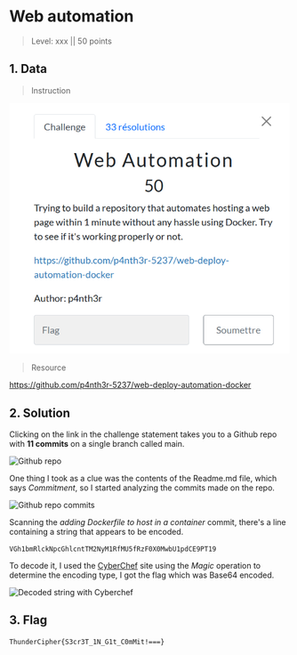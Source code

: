 # Web automation

> Level: xxx || 50 points

## 1. Data

> Instruction

![Instruction Challenge Web automation](challenge_web_automation.png)

> Resource

https://github.com/p4nth3r-5237/web-deploy-automation-docker


## 2. Solution

Clicking on the link in the challenge statement takes you to a Github repo with **11 commits** on a single branch called main.

![Github repo](https://github.com/Keldy7/CTFs_Writeups/assets/93558050/df8e9461-a906-420a-a37c-79c9f2c53cdc)

One thing I took as a clue was the contents of the Readme.md file, which says *Commitment*, so I started analyzing the commits made on the repo. 

![Github repo commits](https://github.com/Keldy7/CTFs_Writeups/assets/93558050/ccf9697f-a76c-4f4d-b1e2-42bbe00b44d2)


Scanning the *adding Dockerfile to host in a container* commit, there's a line containing a string that appears to be encoded.

```text
VGh1bmRlckNpcGhlcntTM2NyM1RfMU5fRzF0X0MwbU1pdCE9PT19
```


To decode it, I used the [CyberChef](https://gchq.github.io/CyberChef/#recipe=Magic(3,false,false,'')&input=VkdoMWJtUmxja05wY0dobGNudFRNMk55TTFSZk1VNWZSekYwWDBNd2JVMXBkQ0U5UFQxOQ&oeol=CR) site using the *Magic* operation to determine the encoding type, I got the flag which was Base64 encoded.

![Decoded string with Cyberchef](https://github.com/Keldy7/CTFs_Writeups/assets/93558050/96109b27-7809-4a27-8c3c-f8cf965cfa05)


## 3. Flag

```text
ThunderCipher{S3cr3T_1N_G1t_C0mMit!===}
```
